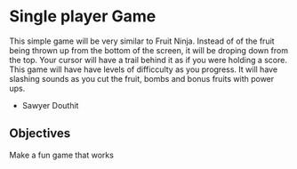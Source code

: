 # Single player Game
This simple game will be very similar to Fruit Ninja. Instead of of the fruit being thrown up from the bottom of the screen, it will be droping down from the top. Your cursor will have a trail behind it as if you were holding a score. This game will have have levels of difficculty as you progress. It will have slashing sounds as you cut the fruit, bombs and bonus fruits with power ups.

* Sawyer Douthit

## Objectives
Make a fun game that works
